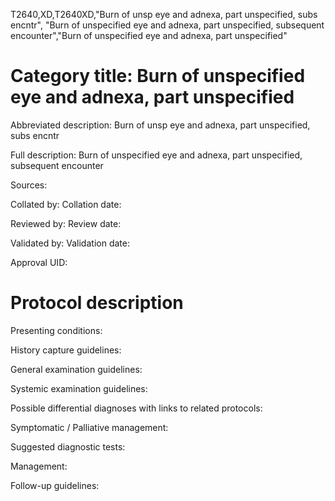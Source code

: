 T2640,XD,T2640XD,"Burn of unsp eye and adnexa, part unspecified, subs encntr", "Burn of unspecified eye and adnexa, part unspecified, subsequent encounter","Burn of unspecified eye and adnexa, part unspecified"
# Category title: Burn of unspecified eye and adnexa, part unspecified

Abbreviated description: Burn of unsp eye and adnexa, part unspecified, subs encntr

Full description: Burn of unspecified eye and adnexa, part unspecified, subsequent encounter

Sources:

Collated by:
Collation date:

Reviewed by:
Review date:

Validated by:
Validation date:

Approval UID:

# Protocol description

Presenting conditions:

History capture guidelines:

General examination guidelines:

Systemic examination guidelines:

Possible differential diagnoses with links to related protocols:

Symptomatic / Palliative management:

Suggested diagnostic tests:

Management:

Follow-up guidelines:
